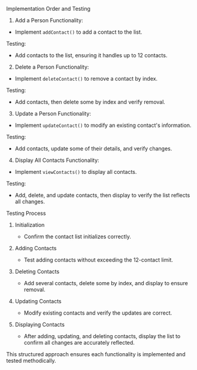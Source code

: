 Implementation Order and Testing

1. Add a Person
Functionality:
- Implement `addContact()` to add a contact to the list.

Testing:
- Add contacts to the list, ensuring it handles up to 12 contacts.

2. Delete a Person
Functionality:
- Implement `deleteContact()` to remove a contact by index.

Testing:
- Add contacts, then delete some by index and verify removal.

3. Update a Person
Functionality:
- Implement `updateContact()` to modify an existing contact's information.

Testing:
- Add contacts, update some of their details, and verify changes.

4. Display All Contacts
Functionality:
- Implement `viewContacts()` to display all contacts.

Testing:
- Add, delete, and update contacts, then display to verify the list reflects all changes.

Testing Process

1. Initialization
   - Confirm the contact list initializes correctly.

2. Adding Contacts
   - Test adding contacts without exceeding the 12-contact limit.

3. Deleting Contacts
   - Add several contacts, delete some by index, and display to ensure removal.

4. Updating Contacts
   - Modify existing contacts and verify the updates are correct.

5. Displaying Contacts
   - After adding, updating, and deleting contacts, display the list to confirm all changes are accurately reflected.

This structured approach ensures each functionality is implemented and tested methodically.